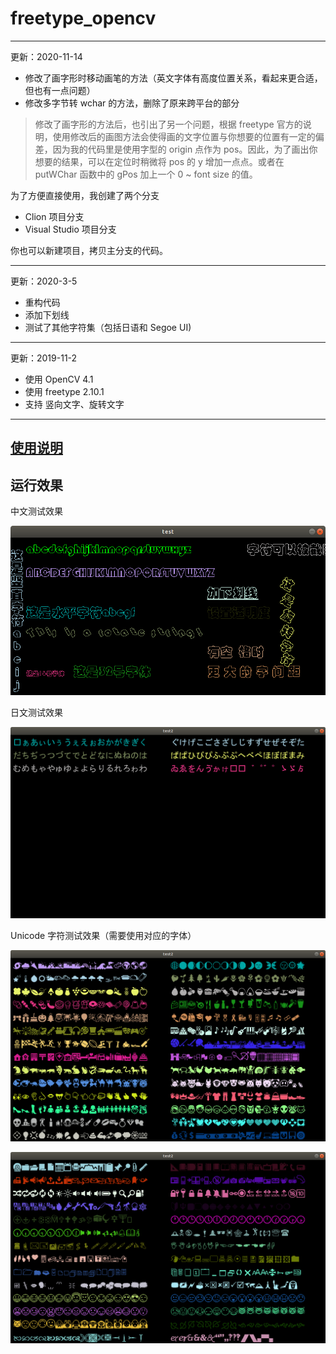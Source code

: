 # freetype_opencv

----

更新：2020-11-14

* 修改了画字形时移动画笔的方法（英文字体有高度位置关系，看起来更合适，但也有一点问题）
* 修改多字节转 wchar 的方法，删除了原来跨平台的部分

> 修改了画字形的方法后，也引出了另一个问题，根据 freetype 官方的说明，使用修改后的画图方法会使得画的文字位置与你想要的位置有一定的偏差，因为我的代码里是使用字型的 origin 点作为 pos。因此，为了画出你想要的结果，可以在定位时稍微将 pos 的 y 增加一点点。或者在 putWChar 函数中的 gPos 加上一个 0 ~ font size 的值。

为了方便直接使用，我创建了两个分支

* Clion 项目分支
* Visual Studio 项目分支

你也可以新建项目，拷贝主分支的代码。

----

更新：2020-3-5

* 重构代码
* 添加下划线
* 测试了其他字符集（包括日语和 Segoe UI)

----

更新：2019-11-2

* 使用 OpenCV 4.1
* 使用 freetype 2.10.1
* 支持 竖向文字、旋转文字

----

## [使用说明](https://github.com/busyboxs/freetype_opencv/blob/master/usage.md)

## 运行效果

中文测试效果

![](images/ubuntu1.png)

日文测试效果

![](images/ubuntu2.png)

Unicode 字符测试效果（需要使用对应的字体）

![](images/ubuntu3.png)

![](images/ubuntu4.png)
